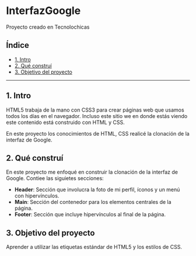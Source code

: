 # InterfazGoogle


Proyecto creado en Tecnolochicas
## Índice
* [ 1. Intro ](#)
* [ 2. Qué construí ](#)
* [ 3. Objetivo del proyecto ](#)

****
## 1. Intro
HTML5 trabaja de la mano con CSS3 para crear páginas web que usamos todos los días en el navegador. Incluso este sitio we en donde estás viendo este contenido está construido con HTML y CSS.

En este proyecto los conocimientos de HTML, CSS realicé la clonación de la interfaz de Google.

## 2. Qué construí
En este proyecto me enfoqué en construir la clonación de la interfaz de Google. Contiee las siguietes secciones:

* **Header**: Sección que involucra la foto de mi perfil, íconos y un menú con hipervínculos.
* **Main**:  Sección del contenedor para los elementos centrales de la página.
* **Footer**: Sección que incluye hipervínculos al final de la página.

## 3. Objetivo del proyecto
Aprender a utilizar las etiquetas estándar de HTML5 y los estilos de CSS.
